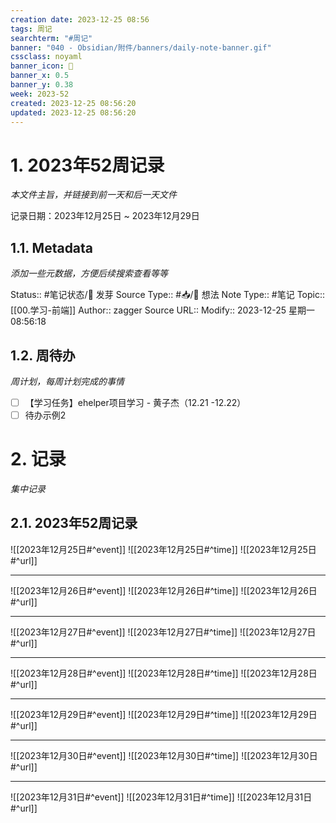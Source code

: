 ```yaml
---
creation date: 2023-12-25 08:56
tags: 周记
searchterm: "#周记"
banner: "040 - Obsidian/附件/banners/daily-note-banner.gif"
cssclass: noyaml
banner_icon: 💌
banner_x: 0.5
banner_y: 0.38
week: 2023-52
created: 2023-12-25 08:56:20
updated: 2023-12-25 08:56:20
---
```


# 1. 2023年52周记录

_本文件主旨，并链接到前一天和后一天文件_

记录日期：2023年12月25日 ~ 2023年12月29日

## 1.1. Metadata

_添加一些元数据，方便后续搜索查看等等_

Status:: #笔记状态/🌱 发芽
Source Type:: #📥/💭 想法 
Note Type:: #笔记
Topic:: [[00.学习-前端]]
Author:: zagger
Source URL::
Modify:: 2023-12-25 星期一 08:56:18

## 1.2. 周待办

_周计划，每周计划完成的事情_

- [ ] 【学习任务】ehelper项目学习 - 黄子杰（12.21 -12.22）
- [ ] 待办示例2

# 2. 记录

_集中记录_

## 2.1. 2023年52周记录
![[2023年12月25日#^event]] 
![[2023年12月25日#^time]] 
![[2023年12月25日#^url]] 

---

![[2023年12月26日#^event]] 
![[2023年12月26日#^time]] 
![[2023年12月26日#^url]] 

---

![[2023年12月27日#^event]] 
![[2023年12月27日#^time]] 
![[2023年12月27日#^url]] 

---

![[2023年12月28日#^event]] 
![[2023年12月28日#^time]] 
![[2023年12月28日#^url]] 

---

![[2023年12月29日#^event]] 
![[2023年12月29日#^time]] 
![[2023年12月29日#^url]] 

---

![[2023年12月30日#^event]] 
![[2023年12月30日#^time]] 
![[2023年12月30日#^url]] 

---

![[2023年12月31日#^event]] 
![[2023年12月31日#^time]] 
![[2023年12月31日#^url]] 

